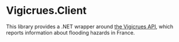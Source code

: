 # Vigicrues.Client
This library provides a .NET wrapper around [the Vigicrues API](https://www.vigicrues.gouv.fr/services/1/), which reports information about flooding hazards in France.